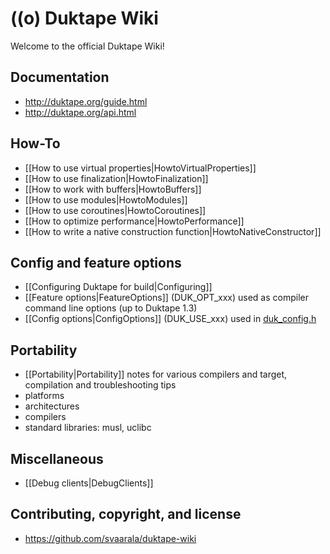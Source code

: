 # ((o) Duktape Wiki

Welcome to the official Duktape Wiki!

## Documentation

* http://duktape.org/guide.html
* http://duktape.org/api.html

## How-To

* [[How to use virtual properties|HowtoVirtualProperties]]
* [[How to use finalization|HowtoFinalization]]
* [[How to work with buffers|HowtoBuffers]]
* [[How to use modules|HowtoModules]]
* [[How to use coroutines|HowtoCoroutines]]
* [[How to optimize performance|HowtoPerformance]]
* [[How to write a native construction function|HowtoNativeConstructor]]

## Config and feature options

* [[Configuring Duktape for build|Configuring]]
* [[Feature options|FeatureOptions]] (DUK_OPT_xxx) used as compiler command line options (up to Duktape 1.3)
* [[Config options|ConfigOptions]] (DUK_USE_xxx) used in [duk_config.h](https://github.com/svaarala/duktape/blob/master/doc/duk-config.rst)

## Portability

* [[Portability|Portability]] notes for various compilers and target, compilation and troubleshooting tips
* platforms
* architectures
* compilers
* standard libraries: musl, uclibc

## Miscellaneous

* [[Debug clients|DebugClients]]

## Contributing, copyright, and license

* https://github.com/svaarala/duktape-wiki

